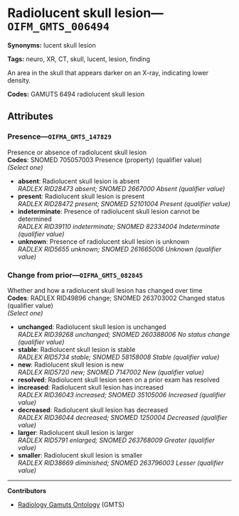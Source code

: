 # Radiolucent skull lesion—`OIFM_GMTS_006494`

**Synonyms:** lucent skull lesion

**Tags:** neuro, XR, CT, skull, lucent, lesion, finding

An area in the skull that appears darker on an X-ray, indicating lower density.

**Codes:** GAMUTS 6494 radiolucent skull lesion

## Attributes

### Presence—`OIFMA_GMTS_147829`

Presence or absence of radiolucent skull lesion  
**Codes**: SNOMED 705057003 Presence (property) (qualifier value)  
*(Select one)*

- **absent**: Radiolucent skull lesion is absent  
_RADLEX RID28473 absent; SNOMED 2667000 Absent (qualifier value)_
- **present**: Radiolucent skull lesion is present  
_RADLEX RID28472 present; SNOMED 52101004 Present (qualifier value)_
- **indeterminate**: Presence of radiolucent skull lesion cannot be determined  
_RADLEX RID39110 indeterminate; SNOMED 82334004 Indeterminate (qualifier value)_
- **unknown**: Presence of radiolucent skull lesion is unknown  
_RADLEX RID5655 unknown; SNOMED 261665006 Unknown (qualifier value)_

### Change from prior—`OIFMA_GMTS_082845`

Whether and how a radiolucent skull lesion has changed over time  
**Codes**: RADLEX RID49896 change; SNOMED 263703002 Changed status (qualifier value)  
*(Select one)*

- **unchanged**: Radiolucent skull lesion is unchanged  
_RADLEX RID39268 unchanged; SNOMED 260388006 No status change (qualifier value)_
- **stable**: Radiolucent skull lesion is stable  
_RADLEX RID5734 stable; SNOMED 58158008 Stable (qualifier value)_
- **new**: Radiolucent skull lesion is new  
_RADLEX RID5720 new; SNOMED 7147002 New (qualifier value)_
- **resolved**: Radiolucent skull lesion seen on a prior exam has resolved  
- **increased**: Radiolucent skull lesion has increased  
_RADLEX RID36043 increased; SNOMED 35105006 Increased (qualifier value)_
- **decreased**: Radiolucent skull lesion has decreased  
_RADLEX RID36044 decreased; SNOMED 1250004 Decreased (qualifier value)_
- **larger**: Radiolucent skull lesion is larger  
_RADLEX RID5791 enlarged; SNOMED 263768009 Greater (qualifier value)_
- **smaller**: Radiolucent skull lesion is smaller  
_RADLEX RID38669 diminished; SNOMED 263796003 Lesser (qualifier value)_

---

**Contributors**

- [Radiology Gamuts Ontology](https://gamuts.net/) (GMTS)